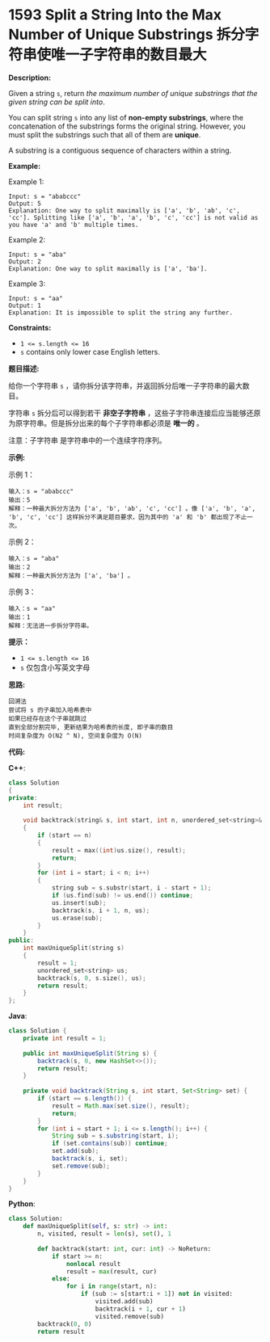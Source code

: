 # 1593 Split a String Into the Max Number of Unique Substrings 拆分字符串使唯一子字符串的数目最大

__Description:__

Given a string `s`, return _the maximum number of unique substrings that the given string can be split into_.

You can split string `s` into any list of __non-empty substrings__, where the concatenation of the substrings forms the original string. However, you must split the substrings such that all of them are __unique__.

A substring is a contiguous sequence of characters within a string.

__Example:__

Example 1:

```text
Input: s = "ababccc"
Output: 5
Explanation: One way to split maximally is ['a', 'b', 'ab', 'c', 'cc']. Splitting like ['a', 'b', 'a', 'b', 'c', 'cc'] is not valid as you have 'a' and 'b' multiple times.
```

Example 2:

```text
Input: s = "aba"
Output: 2
Explanation: One way to split maximally is ['a', 'ba'].
```

Example 3:

```text
Input: s = "aa"
Output: 1
Explanation: It is impossible to split the string any further.
```

__Constraints:__

- `1 <= s.length <= 16`
- `s` contains only lower case English letters.

__题目描述:__

给你一个字符串 `s` ，请你拆分该字符串，并返回拆分后唯一子字符串的最大数目。

字符串 `s` 拆分后可以得到若干 __非空子字符串__ ，这些子字符串连接后应当能够还原为原字符串。但是拆分出来的每个子字符串都必须是 __唯一的__ 。

注意：子字符串 是字符串中的一个连续字符序列。

__示例:__

示例 1：

```text
输入：s = "ababccc"
输出：5
解释：一种最大拆分方法为 ['a', 'b', 'ab', 'c', 'cc'] 。像 ['a', 'b', 'a', 'b', 'c', 'cc'] 这样拆分不满足题目要求，因为其中的 'a' 和 'b' 都出现了不止一次。
```

示例 2：

```text
输入：s = "aba"
输出：2
解释：一种最大拆分方法为 ['a', 'ba'] 。
```

示例 3：

```text
输入：s = "aa"
输出：1
解释：无法进一步拆分字符串。
```

__提示：__

- `1 <= s.length <= 16`
- `s` 仅包含小写英文字母

__思路:__

```text
回溯法
尝试将 s 的子串加入哈希表中
如果已经存在这个子串就跳过
直到全部分割完毕, 更新结果为哈希表的长度, 即子串的数目
时间复杂度为 O(N2 ^ N), 空间复杂度为 O(N)
```

__代码:__

__C++__:

```C++
class Solution 
{
private:
    int result;
    
    void backtrack(string& s, int start, int n, unordered_set<string>& us) 
    {
        if (start == n) 
        {
            result = max((int)us.size(), result);
            return;
        }
        for (int i = start; i < n; i++) 
        {
            string sub = s.substr(start, i - start + 1);
            if (us.find(sub) != us.end()) continue;
            us.insert(sub);
            backtrack(s, i + 1, n, us);
            us.erase(sub);
        }
    }
public:
    int maxUniqueSplit(string s) 
    {
        result = 1;
        unordered_set<string> us;
        backtrack(s, 0, s.size(), us);
        return result;
    }
};
```

__Java__:

```Java
class Solution {
    private int result = 1;
    
    public int maxUniqueSplit(String s) {
        backtrack(s, 0, new HashSet<>());
        return result;
    }
    
    private void backtrack(String s, int start, Set<String> set) {
        if (start == s.length()) {
            result = Math.max(set.size(), result);
            return;
        }
        for (int i = start + 1; i <= s.length(); i++) {
            String sub = s.substring(start, i);
            if (set.contains(sub)) continue;
            set.add(sub);
            backtrack(s, i, set);
            set.remove(sub);
        }
    }
}
```

__Python__:

```Python
class Solution:
    def maxUniqueSplit(self, s: str) -> int:
        n, visited, result = len(s), set(), 1
        
        def backtrack(start: int, cur: int) -> NoReturn:
            if start >= n:
                nonlocal result
                result = max(result, cur)
            else:
                for i in range(start, n):
                    if (sub := s[start:i + 1]) not in visited:
                        visited.add(sub)
                        backtrack(i + 1, cur + 1)
                        visited.remove(sub)
        backtrack(0, 0)
        return result
```
